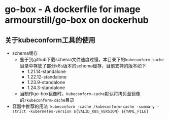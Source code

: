 # go-box - A dockerfile for image armourstill/go-box on dockerhub

关于kubeconform工具的使用
-------------------------
- schema缓存
  - 鉴于到github下载schema文件速度过慢，本目录下的`kubeconform-cache`目录中存放了部分k8s版本的schema缓存，目前支持的版本如下
    - 1.21.14-standalone
    - 1.22.12-standalone
    - 1.23.9-standalone
    - 1.24.3-standalone
  - 当制作go-box镜像时，`kubeconform-cache`默认将拷贝至镜像的`/kubeconform-cache`目录
- 容器中推荐的用法` kubeconform -cache /kubeconform-cache -summary -strict -kubernetes-version ${VALID_K8S_VERSION} ${YAML_FILE}`